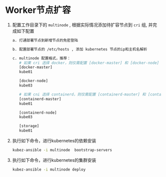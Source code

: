 # Worker节点扩容

1. 配置工作目录下的 `multinode` , 根据实际情况添加待扩容节点到 `cri` 组, 并完成如下配置

    ``` bash
    a. 打通部署节点到新增节点的免密登陆

    b. 配置部署节点的 /etc/hosts , 添加 kubernetes 节点的ip和主机名解析

    c. multinode 配置格式，推荐：
       # 如果 cri 选择 docker，则仅需配置 [docker-master] 和 [docker-node]
       [docker-master]
       kube01

       [docker-node]
       kube03

       # 如果 cni 选择 containerd，则仅需配置 [containerd-master] 和 [containerd-node]
       [containerd-master]
       kube01

       [containerd-node]
       kube03

       [storage]
       kube01
    ```

2. 执行如下命令，进行kubernetes的依赖安装

    ``` bash
    kubez-ansible -i multinode  bootstrap-servers
    ```

3. 执行如下命令，进行kubernetes的集群安装

    ``` bash
    kubez-ansible -i multinode deploy
    ```
